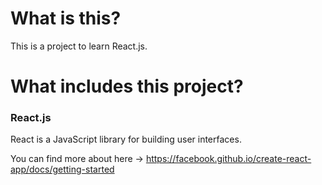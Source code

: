 # What is this?

This is a project to learn React.js.

# What includes this project?

### React.js 
React is a JavaScript library for building user interfaces.

You can find more about here -> https://facebook.github.io/create-react-app/docs/getting-started



